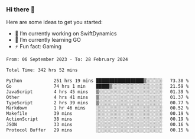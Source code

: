 ### Hi there 👋

Here are some ideas to get you started:

- 🔭 I’m currently working on SwiftDynamics
- 🌱 I’m currently learning GO
-  ⚡ Fun fact: Gaming
  
  <!--
- 👯 I’m looking to collaborate on ...
- 🤔 I’m looking for help with ...
- 💬 Ask me about ...
- 📫 How to reach me: ...
- 😄 Pronouns: ...
-->

<!--START_SECTION:waka-->

```txt
From: 06 September 2023 - To: 28 February 2024

Total Time: 342 hrs 52 mins

Python            251 hrs 19 mins ██████████████████▒░░░░░░   73.30 %
Go                74 hrs 1 min    █████▒░░░░░░░░░░░░░░░░░░░   21.59 %
JavaScript        4 hrs 45 mins   ▒░░░░░░░░░░░░░░░░░░░░░░░░   01.39 %
Other             4 hrs 41 mins   ▒░░░░░░░░░░░░░░░░░░░░░░░░   01.37 %
TypeScript        2 hrs 39 mins   ▒░░░░░░░░░░░░░░░░░░░░░░░░   00.77 %
Markdown          1 hr 46 mins    ░░░░░░░░░░░░░░░░░░░░░░░░░   00.52 %
Makefile          39 mins         ░░░░░░░░░░░░░░░░░░░░░░░░░   00.19 %
ActionScript      38 mins         ░░░░░░░░░░░░░░░░░░░░░░░░░   00.19 %
JSON              33 mins         ░░░░░░░░░░░░░░░░░░░░░░░░░   00.16 %
Protocol Buffer   29 mins         ░░░░░░░░░░░░░░░░░░░░░░░░░   00.15 %
```

<!--END_SECTION:waka-->
